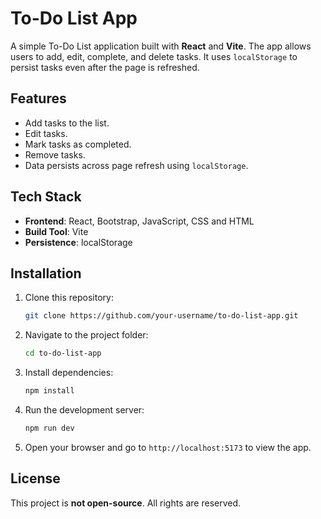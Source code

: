 # To-Do List App

A simple To-Do List application built with **React** and **Vite**. The app allows users to add, edit, complete, and delete tasks. It uses `localStorage` to persist tasks even after the page is refreshed.

## Features

- Add tasks to the list.
- Edit tasks.
- Mark tasks as completed.
- Remove tasks.
- Data persists across page refresh using `localStorage`.

## Tech Stack

- **Frontend**: React, Bootstrap, JavaScript, CSS and HTML
- **Build Tool**: Vite
- **Persistence**: localStorage

## Installation

1. Clone this repository:

   ```bash
   git clone https://github.com/your-username/to-do-list-app.git
   ```

2. Navigate to the project folder:
   ```bash
   cd to-do-list-app
   ```
3. Install dependencies:
   ```bash
   npm install
   ```
4. Run the development server:
   ```bash
   npm run dev
   ```
5. Open your browser and go to `http://localhost:5173` to view the app.

## License

This project is **not open-source**. All rights are reserved.
